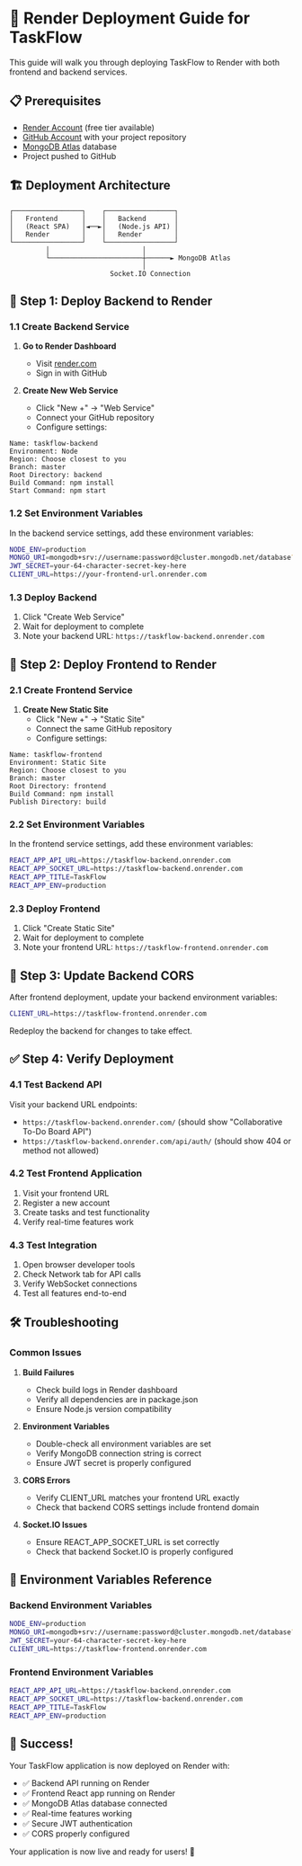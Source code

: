 # 🚀 Render Deployment Guide for TaskFlow

This guide will walk you through deploying TaskFlow to Render with both frontend and backend services.

## 📋 Prerequisites

- [Render Account](https://render.com) (free tier available)
- [GitHub Account](https://github.com) with your project repository
- [MongoDB Atlas](https://www.mongodb.com/cloud/atlas) database
- Project pushed to GitHub

## 🏗️ Deployment Architecture

```
┌─────────────────┐    ┌─────────────────┐
│   Frontend      │    │   Backend       │
│   (React SPA)   │◄──►│   (Node.js API) │
│   Render        │    │   Render        │
└─────────────────┘    └─────────────────┘
         │                       │
         └───────────────────────┼──────► MongoDB Atlas
                                 │
                         Socket.IO Connection
```

## 🔧 Step 1: Deploy Backend to Render

### 1.1 Create Backend Service

1. **Go to Render Dashboard**
   - Visit [render.com](https://render.com)
   - Sign in with GitHub

2. **Create New Web Service**
   - Click "New +" → "Web Service"
   - Connect your GitHub repository
   - Configure settings:

```
Name: taskflow-backend
Environment: Node
Region: Choose closest to you
Branch: master
Root Directory: backend
Build Command: npm install
Start Command: npm start
```

### 1.2 Set Environment Variables

In the backend service settings, add these environment variables:

```bash
NODE_ENV=production
MONGO_URI=mongodb+srv://username:password@cluster.mongodb.net/database?retryWrites=true&w=majority&ssl=true&tlsAllowInvalidCertificates=true
JWT_SECRET=your-64-character-secret-key-here
CLIENT_URL=https://your-frontend-url.onrender.com
```

### 1.3 Deploy Backend

1. Click "Create Web Service"
2. Wait for deployment to complete
3. Note your backend URL: `https://taskflow-backend.onrender.com`

## 🎨 Step 2: Deploy Frontend to Render

### 2.1 Create Frontend Service

1. **Create New Static Site**
   - Click "New +" → "Static Site"
   - Connect the same GitHub repository
   - Configure settings:

```
Name: taskflow-frontend
Environment: Static Site
Region: Choose closest to you
Branch: master
Root Directory: frontend
Build Command: npm install
Publish Directory: build
```

### 2.2 Set Environment Variables

In the frontend service settings, add these environment variables:

```bash
REACT_APP_API_URL=https://taskflow-backend.onrender.com
REACT_APP_SOCKET_URL=https://taskflow-backend.onrender.com
REACT_APP_TITLE=TaskFlow
REACT_APP_ENV=production
```

### 2.3 Deploy Frontend

1. Click "Create Static Site"
2. Wait for deployment to complete
3. Note your frontend URL: `https://taskflow-frontend.onrender.com`

## 🔄 Step 3: Update Backend CORS

After frontend deployment, update your backend environment variables:

```bash
CLIENT_URL=https://taskflow-frontend.onrender.com
```

Redeploy the backend for changes to take effect.

## ✅ Step 4: Verify Deployment

### 4.1 Test Backend API

Visit your backend URL endpoints:
- `https://taskflow-backend.onrender.com/` (should show "Collaborative To-Do Board API")
- `https://taskflow-backend.onrender.com/api/auth/` (should show 404 or method not allowed)

### 4.2 Test Frontend Application

1. Visit your frontend URL
2. Register a new account
3. Create tasks and test functionality
4. Verify real-time features work

### 4.3 Test Integration

1. Open browser developer tools
2. Check Network tab for API calls
3. Verify WebSocket connections
4. Test all features end-to-end

## 🛠️ Troubleshooting

### Common Issues

1. **Build Failures**
   - Check build logs in Render dashboard
   - Verify all dependencies are in package.json
   - Ensure Node.js version compatibility

2. **Environment Variables**
   - Double-check all environment variables are set
   - Verify MongoDB connection string is correct
   - Ensure JWT secret is properly configured

3. **CORS Errors**
   - Verify CLIENT_URL matches your frontend URL exactly
   - Check that backend CORS settings include frontend domain

4. **Socket.IO Issues**
   - Ensure REACT_APP_SOCKET_URL is set correctly
   - Check that backend Socket.IO is properly configured

## 🔧 Environment Variables Reference

### Backend Environment Variables
```bash
NODE_ENV=production
MONGO_URI=mongodb+srv://username:password@cluster.mongodb.net/database?retryWrites=true&w=majority&ssl=true&tlsAllowInvalidCertificates=true
JWT_SECRET=your-64-character-secret-key-here
CLIENT_URL=https://taskflow-frontend.onrender.com
```

### Frontend Environment Variables
```bash
REACT_APP_API_URL=https://taskflow-backend.onrender.com
REACT_APP_SOCKET_URL=https://taskflow-backend.onrender.com
REACT_APP_TITLE=TaskFlow
REACT_APP_ENV=production
```

## 🎉 Success!

Your TaskFlow application is now deployed on Render with:
- ✅ Backend API running on Render
- ✅ Frontend React app running on Render
- ✅ MongoDB Atlas database connected
- ✅ Real-time features working
- ✅ Secure JWT authentication
- ✅ CORS properly configured

Your application is now live and ready for users! 🚀 